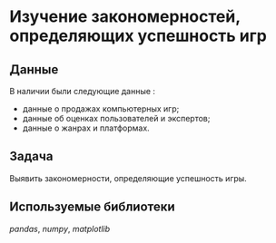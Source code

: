 # Изучение закономерностей, определяющих успешность игр


## Данные

В наличии были следующие данные :
- данные о продажах компьютерных игр;
- данные об оценках пользователей и экспертов;
- данные о жанрах и платформах.

  
## Задача

Выявить закономерности, определяющие успешность игры.


## Используемые библиотеки
*pandas*, *numpy*, *matplotlib*
